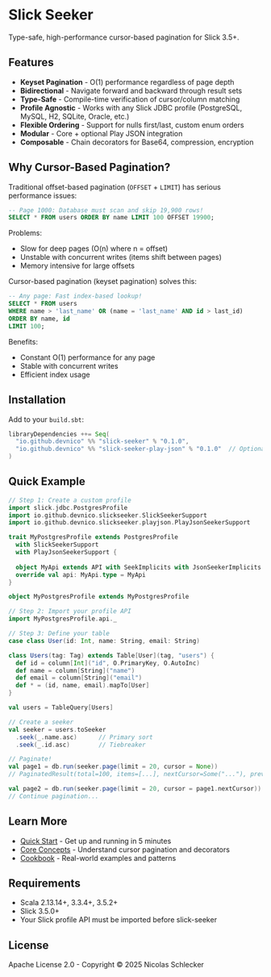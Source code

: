 # Slick Seeker

Type-safe, high-performance cursor-based pagination for Slick 3.5+.

## Features

- **Keyset Pagination** - O(1) performance regardless of page depth
- **Bidirectional** - Navigate forward and backward through result sets
- **Type-Safe** - Compile-time verification of cursor/column matching
- **Profile Agnostic** - Works with any Slick JDBC profile (PostgreSQL, MySQL, H2, SQLite, Oracle, etc.)
- **Flexible Ordering** - Support for nulls first/last, custom enum orders
- **Modular** - Core + optional Play JSON integration
- **Composable** - Chain decorators for Base64, compression, encryption

## Why Cursor-Based Pagination?

Traditional offset-based pagination (`OFFSET` + `LIMIT`) has serious performance issues:

```sql
-- Page 1000: Database must scan and skip 19,900 rows!
SELECT * FROM users ORDER BY name LIMIT 100 OFFSET 19900;
```

Problems:
- Slow for deep pages (O(n) where n = offset)
- Unstable with concurrent writes (items shift between pages)
- Memory intensive for large offsets

Cursor-based pagination (keyset pagination) solves this:

```sql
-- Any page: Fast index-based lookup!
SELECT * FROM users
WHERE name > 'last_name' OR (name = 'last_name' AND id > last_id)
ORDER BY name, id 
LIMIT 100;
```

Benefits:
- Constant O(1) performance for any page
- Stable with concurrent writes
- Efficient index usage

## Installation

Add to your `build.sbt`:

```scala
libraryDependencies ++= Seq(
  "io.github.devnico" %% "slick-seeker" % "0.1.0",
  "io.github.devnico" %% "slick-seeker-play-json" % "0.1.0"  // Optional, but you need some kind of cursor encoder
)
```

## Quick Example

```scala
// Step 1: Create a custom profile
import slick.jdbc.PostgresProfile
import io.github.devnico.slickseeker.SlickSeekerSupport
import io.github.devnico.slickseeker.playjson.PlayJsonSeekerSupport

trait MyPostgresProfile extends PostgresProfile 
  with SlickSeekerSupport 
  with PlayJsonSeekerSupport {
  
  object MyApi extends API with SeekImplicits with JsonSeekerImplicits
  override val api: MyApi.type = MyApi
}

object MyPostgresProfile extends MyPostgresProfile

// Step 2: Import your profile API
import MyPostgresProfile.api._

// Step 3: Define your table
case class User(id: Int, name: String, email: String)

class Users(tag: Tag) extends Table[User](tag, "users") {
  def id = column[Int]("id", O.PrimaryKey, O.AutoInc)
  def name = column[String]("name")
  def email = column[String]("email")
  def * = (id, name, email).mapTo[User]
}

val users = TableQuery[Users]

// Create a seeker
val seeker = users.toSeeker
  .seek(_.name.asc)      // Primary sort
  .seek(_.id.asc)        // Tiebreaker

// Paginate!
val page1 = db.run(seeker.page(limit = 20, cursor = None))
// PaginatedResult(total=100, items=[...], nextCursor=Some("..."), prevCursor=None)

val page2 = db.run(seeker.page(limit = 20, cursor = page1.nextCursor))
// Continue pagination...
```


## Learn More

- [Quick Start](quickstart.md) - Get up and running in 5 minutes
- [Core Concepts](concepts.md) - Understand cursor pagination and decorators
- [Cookbook](cookbook.md) - Real-world examples and patterns

## Requirements

- Scala 2.13.14+, 3.3.4+, 3.5.2+
- Slick 3.5.0+
- Your Slick profile API must be imported before slick-seeker

## License

Apache License 2.0 - Copyright © 2025 Nicolas Schlecker
